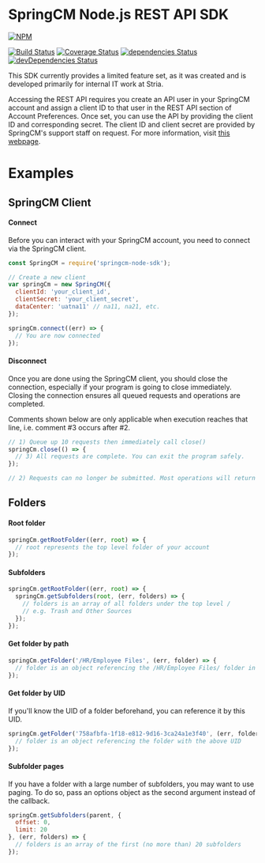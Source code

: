 # SpringCM Node.js REST API SDK

[![NPM](https://nodei.co/npm/springcm-node-sdk.png?downloads=true&downloadRank=true&stars=true)](https://nodei.co/npm/springcm-node-sdk/)

[![Build Status](https://travis-ci.org/paulholden2/springcm-node-sdk.svg?branch=master)](https://travis-ci.org/paulholden2/springcm-node-sdk) [![Coverage Status](https://coveralls.io/repos/github/paulholden2/springcm-node-sdk/badge.svg?branch=master)](https://coveralls.io/github/paulholden2/springcm-node-sdk?branch=master) [![dependencies Status](https://david-dm.org/paulholden2/springcm-node-sdk/status.svg)](https://david-dm.org/paulholden2/springcm-node-sdk) [![devDependencies Status](https://david-dm.org/paulholden2/springcm-node-sdk/dev-status.svg)](https://david-dm.org/paulholden2/springcm-node-sdk?type=dev)

This SDK currently provides a limited feature set, as it was created and is developed primarily for internal IT work at Stria.

Accessing the REST API requires you create an API user in your SpringCM account and assign a client ID to that user in the REST API section of Account Preferences. Once set, you can use the API by providing the client ID and corresponding secret. The client ID and client secret are provided by SpringCM's support staff on request. For more information, visit [this webpage](https://developer.springcm.com/guides/rest-api-authentication).

# Examples

## SpringCM Client

#### Connect

Before you can interact with your SpringCM account, you need to connect via
the SpringCM client.

```js
const SpringCM = require('springcm-node-sdk');

// Create a new client
var springCm = new SpringCM({
  clientId: 'your_client_id',
  clientSecret: 'your_client_secret',
  dataCenter: 'uatna11' // na11, na21, etc.
});

springCm.connect((err) => {
  // You are now connected
});
```

#### Disconnect

Once you are done using the SpringCM client, you should close the connection,
especially if your program is going to close immediately. Closing the
connection ensures all queued requests and operations are completed.

Comments shown below are only applicable when execution reaches that line,
i.e. comment \#3 occurs after \#2.

```js
// 1) Queue up 10 requests then immediately call close()
springCm.close(() => {
  // 3) All requests are complete. You can exit the program safely.
});

// 2) Requests can no longer be submitted. Most operations will return an error.
```

## Folders

#### Root folder

```js
springCm.getRootFolder((err, root) => {
  // root represents the top level folder of your account
});
```

#### Subfolders

```js
springCm.getRootFolder((err, root) => {
  springCm.getSubfolders(root, (err, folders) => {
    // folders is an array of all folders under the top level /
    // e.g. Trash and Other Sources
  });
});
```

#### Get folder by path

```js
springCm.getFolder('/HR/Employee Files', (err, folder) => {
  // folder is an object referencing the /HR/Employee Files/ folder in SpringCM
});
```

#### Get folder by UID

If you'll know the UID of a folder beforehand, you can reference it by this
UID.

```js
springCm.getFolder('758afbfa-1f18-e812-9d16-3ca24a1e3f40', (err, folder) => {
  // folder is an object referencing the folder with the above UID
});
```

#### Subfolder pages

If you have a folder with a large number of subfolders, you may want to
use paging. To do so, pass an options object as the second argument instead
of the callback.

```js
springCm.getSubfolders(parent, {
  offset: 0,
  limit: 20
}, (err, folders) => {
  // folders is an array of the first (no more than) 20 subfolders
});
```
